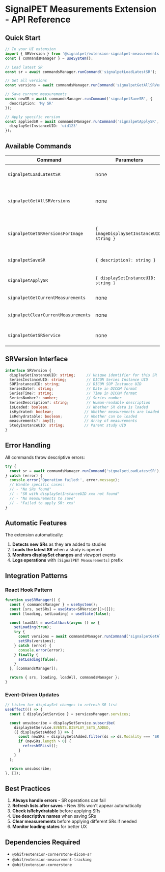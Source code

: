 # SignalPET Measurements Extension - API Reference

## Quick Start

```typescript
// In your UI extension
import { SRVersion } from '@signalpet/extension-signalpet-measurements';
const { commandsManager } = useSystem();

// Load latest SR
const sr = await commandsManager.runCommand('signalpetLoadLatestSR');

// Get all versions
const versions = await commandsManager.runCommand('signalpetGetAllSRVersions');

// Save current measurements
const newSR = await commandsManager.runCommand('signalpetSaveSR', {
  description: 'My SR'
});

// Apply specific version
const appliedSR = await commandsManager.runCommand('signalpetApplySR', {
  displaySetInstanceUID: 'uid123'
});
```

## Available Commands

| Command | Parameters | Returns | Description |
|---------|------------|---------|-------------|
| `signalpetLoadLatestSR` | none | `Promise<SRVersion \| null>` | Loads the most recent SR |
| `signalpetGetAllSRVersions` | none | `Promise<SRVersion[]>` | Gets all SR versions (lightweight, metadata only) |
| `signalpetGetSRVersionsForImage` | `{ imageDisplaySetInstanceUID: string }` | `Promise<SRVersion[]>` | Gets SR versions for specific image (for dropdowns) |
| `signalpetSaveSR` | `{ description?: string }` | `Promise<SRVersion>` | Saves current measurements as new SR |
| `signalpetApplySR` | `{ displaySetInstanceUID: string }` | `Promise<SRVersion>` | Applies specific SR version |
| `signalpetGetCurrentMeasurements` | none | `any[]` | Gets current measurements |
| `signalpetClearCurrentMeasurements` | none | `void` | Clears all current measurements |
| `signalpetGetSRService` | none | `SRManagementService` | Gets service instance for direct access |

## SRVersion Interface

```typescript
interface SRVersion {
  displaySetInstanceUID: string;     // Unique identifier for this SR
  SeriesInstanceUID: string;         // DICOM Series Instance UID
  SOPInstanceUID: string;            // DICOM SOP Instance UID
  SeriesDate?: string;               // Date in DICOM format
  SeriesTime?: string;               // Time in DICOM format
  SeriesNumber?: number;             // Series number
  SeriesDescription?: string;        // Human-readable description
  isLoaded: boolean;                 // Whether SR data is loaded
  isHydrated: boolean;              // Whether measurements are loaded
  isRehydratable: boolean;          // Whether can be loaded
  measurements?: any[];             // Array of measurements
  StudyInstanceUID: string;         // Parent study UID
}
```

## Error Handling

All commands throw descriptive errors:

```typescript
try {
  const sr = await commandsManager.runCommand('signalpetLoadLatestSR');
} catch (error) {
  console.error('Operation failed:', error.message);
  // Handle specific cases:
  // - "No SRs found"
  // - "SR with displaySetInstanceUID xxx not found"
  // - "No measurements to save"
  // - "Failed to apply SR: xxx"
}
```

## Automatic Features

The extension automatically:
1. **Detects new SRs** as they are added to studies
2. **Loads the latest SR** when a study is opened
3. **Monitors displaySet changes** and viewport events
4. **Logs operations** with `[SignalPET Measurements]` prefix

## Integration Patterns

### React Hook Pattern
```typescript
function useSRManager() {
  const { commandsManager } = useSystem();
  const [srs, setSRs] = useState<SRVersion[]>([]);
  const [loading, setLoading] = useState(false);

  const loadAll = useCallback(async () => {
    setLoading(true);
    try {
      const versions = await commandsManager.runCommand('signalpetGetAllSRVersions');
      setSRs(versions);
    } catch (error) {
      console.error(error);
    } finally {
      setLoading(false);
    }
  }, [commandsManager]);

  return { srs, loading, loadAll, commandsManager };
}
```

### Event-Driven Updates
```typescript
// Listen for displaySet changes to refresh SR list
useEffect(() => {
  const { displaySetService } = servicesManager.services;

  const unsubscribe = displaySetService.subscribe(
    displaySetService.EVENTS.DISPLAY_SETS_ADDED,
    ({ displaySetsAdded }) => {
      const newSRs = displaySetsAdded.filter(ds => ds.Modality === 'SR');
      if (newSRs.length > 0) {
        refreshSRList();
      }
    }
  );

  return unsubscribe;
}, []);
```

## Best Practices

1. **Always handle errors** - SR operations can fail
2. **Refresh lists after saves** - New SRs won't appear automatically
3. **Check isRehydratable** before applying SRs
4. **Use descriptive names** when saving SRs
5. **Clear measurements** before applying different SRs if needed
6. **Monitor loading states** for better UX

## Dependencies Required

- `@ohif/extension-cornerstone-dicom-sr`
- `@ohif/extension-measurement-tracking`
- `@ohif/extension-cornerstone`

